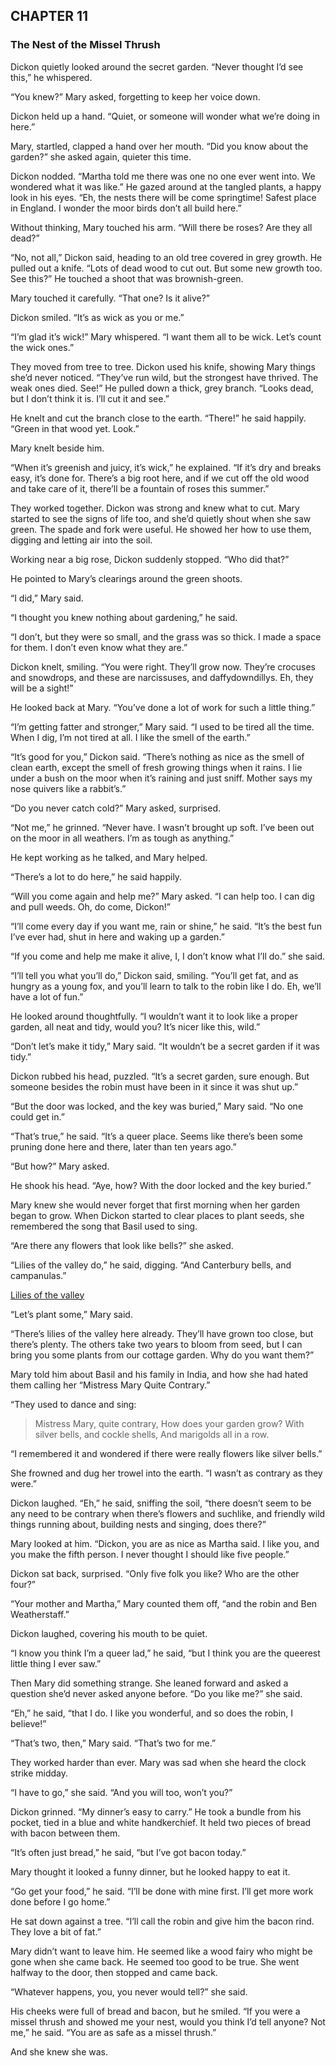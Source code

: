 ## CHAPTER 11
### The Nest of the Missel Thrush
Dickon quietly looked around the secret garden. “Never thought I’d see this,” he whispered.

“You knew?” Mary asked, forgetting to keep her voice down.

Dickon held up a hand. “Quiet, or someone will wonder what we’re doing in here.”

Mary, startled, clapped a hand over her mouth. “Did you know about the garden?” she asked again, quieter this time.

Dickon nodded. “Martha told me there was one no one ever went into. We wondered what it was like.” He gazed around at the tangled plants, a happy look in his eyes. “Eh, the nests there will be come springtime! Safest place in England. I wonder the moor birds don’t all build here.”

Without thinking, Mary touched his arm. “Will there be roses? Are they all dead?”

“No, not all,” Dickon said, heading to an old tree covered in grey growth. He pulled out a knife. “Lots of dead wood to cut out. But some new growth too. See this?” He touched a shoot that was brownish-green.

Mary touched it carefully. “That one? Is it alive?”

Dickon smiled. “It’s as wick as you or me.”

“I’m glad it’s wick!” Mary whispered. “I want them all to be wick. Let’s count the wick ones.”

They moved from tree to tree. Dickon used his knife, showing Mary things she’d never noticed. “They’ve run wild, but the strongest have thrived. The weak ones died. See!” He pulled down a thick, grey branch. “Looks dead, but I don’t think it is. I’ll cut it and see.”

He knelt and cut the branch close to the earth. “There!” he said happily. “Green in that wood yet. Look.”

Mary knelt beside him.

“When it’s greenish and juicy, it’s wick,” he explained. “If it’s dry and breaks easy, it’s done for. There’s a big root here, and if we cut off the old wood and take care of it, there’ll be a fountain of roses this summer.”

They worked together. Dickon was strong and knew what to cut. Mary started to see the signs of life too, and she’d quietly shout when she saw green. The spade and fork were useful. He showed her how to use them, digging and letting air into the soil.

Working near a big rose, Dickon suddenly stopped. “Who did that?”

He pointed to Mary’s clearings around the green shoots.

“I did,” Mary said.

“I thought you knew nothing about gardening,” he said.

“I don’t, but they were so small, and the grass was so thick. I made a space for them. I don’t even know what they are.”

Dickon knelt, smiling. “You were right. They’ll grow now. They’re crocuses and snowdrops, and these are narcissuses, and daffydowndillys. Eh, they will be a sight!”

He looked back at Mary. “You’ve done a lot of work for such a little thing.”

“I’m getting fatter and stronger,” Mary said. “I used to be tired all the time. When I dig, I’m not tired at all. I like the smell of the earth.”

“It’s good for you,” Dickon said. “There’s nothing as nice as the smell of clean earth, except the smell of fresh growing things when it rains. I lie under a bush on the moor when it’s raining and just sniff. Mother says my nose quivers like a rabbit’s.”

“Do you never catch cold?” Mary asked, surprised.

“Not me,” he grinned. “Never have. I wasn’t brought up soft. I’ve been out on the moor in all weathers. I’m as tough as anything.”

He kept working as he talked, and Mary helped.

“There’s a lot to do here,” he said happily.

“Will you come again and help me?” Mary asked. “I can help too. I can dig and pull weeds. Oh, do come, Dickon!”

“I’ll come every day if you want me, rain or shine,” he said. “It’s the best fun I’ve ever had, shut in here and waking up a garden.”

“If you come and help me make it alive, I, I don’t know what I’ll do.” she said.

“I’ll tell you what you’ll do,” Dickon said, smiling. “You’ll get fat, and as hungry as a young fox, and you’ll learn to talk to the robin like I do. Eh, we’ll have a lot of fun.”

He looked around thoughtfully. “I wouldn’t want it to look like a proper garden, all neat and tidy, would you? It’s nicer like this, wild.”

“Don’t let’s make it tidy,” Mary said. “It wouldn’t be a secret garden if it was tidy.”

Dickon rubbed his head, puzzled. “It’s a secret garden, sure enough. But someone besides the robin must have been in it since it was shut up.”

“But the door was locked, and the key was buried,” Mary said. “No one could get in.”

“That’s true,” he said. “It’s a queer place. Seems like there’s been some pruning done here and there, later than ten years ago.”

“But how?” Mary asked.

He shook his head. “Aye, how? With the door locked and the key buried.”

Mary knew she would never forget that first morning when her garden began to grow. When Dickon started to clear places to plant seeds, she remembered the song that Basil used to sing.

“Are there any flowers that look like bells?” she asked.

“Lilies of the valley do,” he said, digging. “And Canterbury bells, and campanulas.”

[Lilies of the valley](chapter_11.jpeg)

“Let’s plant some,” Mary said.

“There’s lilies of the valley here already. They’ll have grown too close, but there’s plenty. The others take two years to bloom from seed, but I can bring you some plants from our cottage garden. Why do you want them?”

Mary told him about Basil and his family in India, and how she had hated them calling her “Mistress Mary Quite Contrary.”

“They used to dance and sing:

> Mistress Mary, quite contrary,
> How does your garden grow?
> With silver bells, and cockle shells,
> And marigolds all in a row.

“I remembered it and wondered if there were really flowers like silver bells.”

She frowned and dug her trowel into the earth. “I wasn’t as contrary as they were.”

Dickon laughed. “Eh,” he said, sniffing the soil, “there doesn’t seem to be any need to be contrary when there’s flowers and suchlike, and friendly wild things running about, building nests and singing, does there?”

Mary looked at him. “Dickon, you are as nice as Martha said. I like you, and you make the fifth person. I never thought I should like five people.”

Dickon sat back, surprised. “Only five folk you like? Who are the other four?”

“Your mother and Martha,” Mary counted them off, “and the robin and Ben Weatherstaff.”

Dickon laughed, covering his mouth to be quiet.

“I know you think I’m a queer lad,” he said, “but I think you are the queerest little thing I ever saw.”

Then Mary did something strange. She leaned forward and asked a question she’d never asked anyone before. “Do you like me?” she said.

“Eh,” he said, “that I do. I like you wonderful, and so does the robin, I believe!”

“That’s two, then,” Mary said. “That’s two for me.”

They worked harder than ever. Mary was sad when she heard the clock strike midday.

“I have to go,” she said. “And you will too, won’t you?”

Dickon grinned. “My dinner’s easy to carry.” He took a bundle from his pocket, tied in a blue and white handkerchief. It held two pieces of bread with bacon between them.

“It’s often just bread,” he said, “but I’ve got bacon today.”

Mary thought it looked a funny dinner, but he looked happy to eat it.

“Go get your food,” he said. “I’ll be done with mine first. I’ll get more work done before I go home.”

He sat down against a tree. “I’ll call the robin and give him the bacon rind. They love a bit of fat.”

Mary didn’t want to leave him. He seemed like a wood fairy who might be gone when she came back. He seemed too good to be true. She went halfway to the door, then stopped and came back.

“Whatever happens, you, you never would tell?” she said.

His cheeks were full of bread and bacon, but he smiled. “If you were a missel thrush and showed me your nest, would you think I’d tell anyone? Not me,” he said. “You are as safe as a missel thrush.”

And she knew she was.